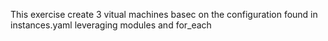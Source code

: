 This exercise create 3 vitual machines basec on the configuration found in instances.yaml
leveraging modules and for_each